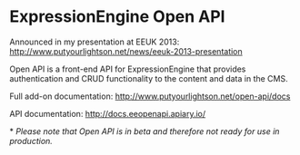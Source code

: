 ExpressionEngine Open API
========
Announced in my presentation at EEUK 2013: http://www.putyourlightson.net/news/eeuk-2013-presentation

Open API is a front-end API for ExpressionEngine that provides authentication and CRUD functionality to the content and data in the CMS.

Full add-on documentation: http://www.putyourlightson.net/open-api/docs

API documentation: http://docs.eeopenapi.apiary.io/

\* *Please note that Open API is in beta and therefore not ready for use in production.*
